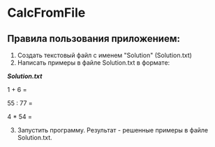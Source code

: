 # CalcFromFile
## Правила пользования приложением:
1) Создать текстовый файл с именем "Solution" (Solution.txt)
2) Написать примеры в файле Solution.txt в формате:

***Solution.txt***
<p> 1 + 6 = </p>
<p> 55 : 77 = </p>
<p> 4 * 54 = </p>


3) Запустить программу. Результат - решенные примеры в файле Solution.txt.
